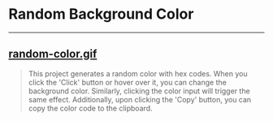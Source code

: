 # Random Background Color 
---
[random-color.gif](https://github.com/vildancetin/random-color/blob/main/random-color.gif?raw=true)
---
>This project generates a random color with hex codes. When you click the 'Click' button or hover over it, you can change the background color. Similarly, clicking the color input will trigger the same effect. Additionally, upon clicking the 'Copy' button, you can copy the color code to the clipboard.
